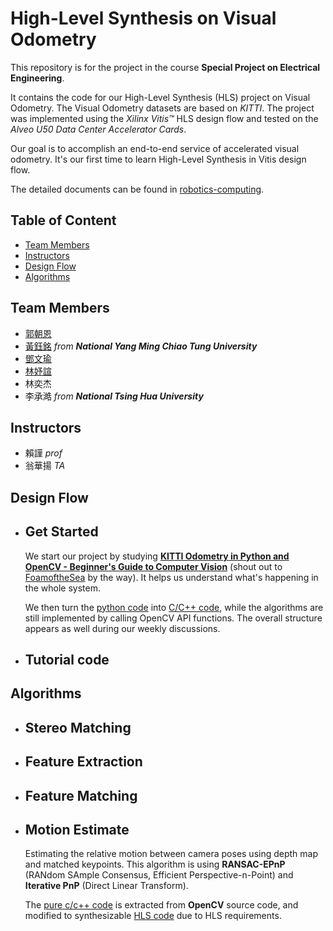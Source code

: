 # **High-Level Synthesis on Visual Odometry**
This repository is for the project in the course 
**Special Project on Electrical Engineering**. 

It contains the code for our High-Level Synthesis (HLS) project on Visual Odometry. The Visual Odometry datasets are based on *KITTI*. The project was implemented using the *Xilinx Vitis™* HLS design flow and tested on the *Alveo U50 Data Center Accelerator Cards*. 

Our goal is to accomplish an end-to-end service of accelerated visual odometry. It's our first time to learn High-Level Synthesis in Vitis design flow.

The detailed documents can be found in [robotics-computing](https://github.com/bol-edu/robotics-computing.git).

## **Table of Content**
- [Team Members](#team-members)
- [Instructors](#instructors)
- [Design Flow](#design-flow)
- [Algorithms](#algorithms)

## **Team Members**
- [郭朝恩](https://github.com/ShinjuGoenji)
- [黃鈺銘](https://github.com/Hotcorngg) *from* ***National Yang Ming Chiao Tung University***
- [鄧文瑜](https://github.com/kevinteng9023)
- [林妤諠](https://github.com/Yuhsuanlinn)
- 林奕杰
- 李承澔 *from* ***National Tsing Hua University***

## **Instructors**
- 賴謹 *prof*
- 翁華揚 *TA*

## **Design Flow**
- ## Get Started
    We start our project by studying [**KITTI Odometry in Python and OpenCV - Beginner's Guide to Computer Vision**](https://github.com/FoamoftheSea/KITTI_visual_odometry.git) (shout out to [FoamoftheSea](https://github.com/FoamoftheSea) by the way). It helps us understand what's happening in the whole system.
    
    We then turn the [python code](./src/tutorial%20python%20code/) into [C/C++ code](./src/tutorial%20C%20code/), while the algorithms are still implemented by calling OpenCV API functions. The overall structure appears as well during our weekly discussions.
    
- ## Tutorial code

## **Algorithms**
- ## Stereo Matching
- ## Feature Extraction
- ## Feature Matching
- ## Motion Estimate
    Estimating the relative motion between camera poses using depth map and matched keypoints. This algorithm is using **RANSAC-EPnP** (RANdom SAmple Consensus, Efficient Perspective-n-Point) and **Iterative PnP** (Direct Linear Transform).

    The [pure c/c++ code]() is extracted from **OpenCV** source code, and modified to synthesizable [HLS code]() due to HLS requirements.